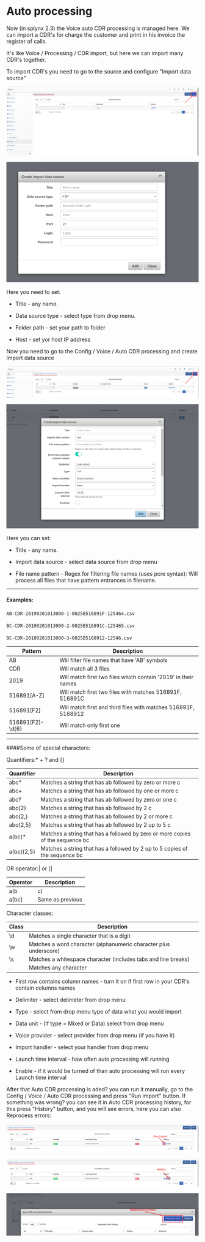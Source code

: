 Auto processing
==========

Now (in splynx 2.3) the Voice auto CDR processing is managed here. We can import a CDR's for charge the customer and print in his invoice the register of calls.

It's like Voice / Processing / CDR import, but here we can import many CDR's together.

To import CDR's you need to go to the source and configure "Import data source"

![Import](1.png)

![Import](2.png)

Here you need to set:

  * Title - any name.

  * Data source type - select type from drop menu.

  * Folder path - set your path to folder

  * Host - set yor host IP address

Now you need to go to the Config / Voice / Auto CDR processing and create Import data source

![Import](3.png)

![Import](4.png)

Here you can set:

  * Title - any name.

  * Import data source - select data source from drop menu

  * File name pattern - Regex for filtering file names (uses pcre syntax):
    Will process all files that have pattern entrances in filename.

---

#### Examples:

    AB-CDR-20190201013000-1-0025B516891F-125464.csv

    BC-CDR-20190201013000-2-0025B516891C-125465.csv

    BC-CDR-20180201013000-3-0025B5168912-12546.csv

|Pattern         | Description                                                     |
|----------------|-----------------------------------------------------------------|
|AB              | Will filter file names that have 'AB' symbols                   |
|CDR             | Will match all 3 files                                          |
|2019            | Will match first two files which contain '2019' in their names  |
|516891[A-Z]     | Will match first two files with matches 516891F, 516891C        |
|516891[F2]      |Will match first and third files with matches 516891F, 5168912   |
|516891[F2]-\d{6}|  Will match only first one                                      |

---
####Some of special characters:

Quantifiers:* + ? and {}

|Quantifier              | Description                                                                    |
|------------------------|--------------------------------------------------------------------------------|
|abc*                    | Matches a string that has ab followed by zero or more c                        |
|abc+                    | Matches a string that has ab followed by one or more c                         |
|abc?                    | Matches a string that has ab followed by zero or one c                         |
|abc{2}                  | Matches a string that has ab followed by 2 c                                   |
|abc{2,}                 | Matches a string that has ab followed by 2 or more c                           |
|abc{2,5}                | Matches a string that has ab followed by 2 up to 5 c                           |
|a(bc)*                  | Matches a string that has a followed by zero or more copies of the sequence bc |
|a(bc){2,5}              | Matches a string that has a followed by 2 up to 5 copies of the sequence bc    |

 OR operator:| or []

|Operator | Description                                                              |
|---------|--------------------------------------------------------------------------|
|a(b|c)   | Matches a string that has a followed by b or c                           |
|a[bc]    | Same as previous                                                         |

Character classes:

| Class | Description                                                                |
|-------|----------------------------------------------------------------------------|
| \d    | Matches a single character that is a digit                                 |
| \w    | Matches a word character (alphanumeric character plus underscore)          |
| \s    | Matches a whitespace character (includes tabs and line breaks)             |
| .     | Matches any character                                                      |

  * First row contains column names - turn it on if first row in your CDR's contain columns names

  * Delimiter - select delimeter from drop menu

  * Type - select from drop menu type of data what you would import

  * Data unit - (If type = Mixed or Data) select from drop menu

  * Voice provider - select provider from drop menu (if you have it)

  * Import handler - select your handler from drop menu

  * Launch time interval - haw often auto processing will running

  * Enable - if it would be turned of than auto processing will run every Launch time interval

After that Auto CDR processing is aded? you can run it manually, go to the Config / Voice / Auto CDR processing and press "Run import" button.
If something was wrong? you can see it in Auto CDR processing history, for this press "History" button, and you will see errors, here you can also Reprocess errors:

![Import](5.png)

![Import](6.png)

![Import](7.png)
